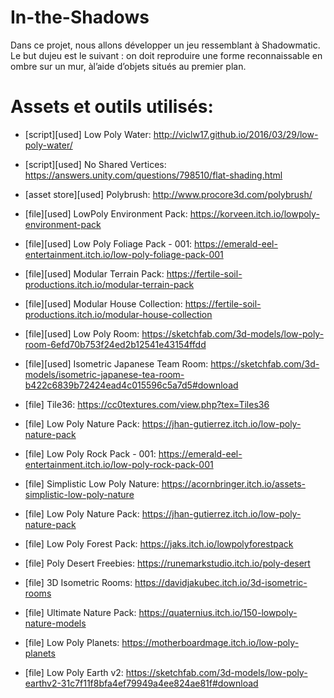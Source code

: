 # In-the-Shadows
Dans ce projet, nous allons développer un jeu ressemblant à Shadowmatic. Le but dujeu est le suivant : on doit reproduire une forme reconnaissable en ombre sur un mur, àl’aide d’objets situés au premier plan.

# Assets et outils utilisés:
- [script][used] Low Poly Water:
 http://viclw17.github.io/2016/03/29/low-poly-water/

- [script][used] No Shared Vertices:
 https://answers.unity.com/questions/798510/flat-shading.html

- [asset store][used] Polybrush:
 http://www.procore3d.com/polybrush/

- [file][used] LowPoly Environment Pack:
 https://korveen.itch.io/lowpoly-environment-pack

- [file][used] Low Poly Foliage Pack - 001:
 https://emerald-eel-entertainment.itch.io/low-poly-foliage-pack-001

- [file][used] Modular Terrain Pack:
 https://fertile-soil-productions.itch.io/modular-terrain-pack

 - [file][used] Modular House Collection:
  https://fertile-soil-productions.itch.io/modular-house-collection

- [file][used] Low Poly Room: 
https://sketchfab.com/3d-models/low-poly-room-6efd70b753f24ed2b12541e43154ffdd

- [file][used] Isometric Japanese Team Room:
 https://sketchfab.com/3d-models/isometric-japanese-tea-room-b422c6839b72424ead4c015596c5a7d5#download

- [file] Tile36:
 https://cc0textures.com/view.php?tex=Tiles36

- [file] Low Poly Nature Pack:
 https://jhan-gutierrez.itch.io/low-poly-nature-pack

- [file] Low Poly Rock Pack - 001:
 https://emerald-eel-entertainment.itch.io/low-poly-rock-pack-001

- [file] Simplistic Low Poly Nature:
 https://acornbringer.itch.io/assets-simplistic-low-poly-nature

- [file] Low Poly Nature Pack:
 https://jhan-gutierrez.itch.io/low-poly-nature-pack

- [file] Low Poly Forest Pack:
 https://jaks.itch.io/lowpolyforestpack


- [file] Poly Desert Freebies:
 https://runemarkstudio.itch.io/poly-desert

- [file] 3D Isometric Rooms:
 https://davidjakubec.itch.io/3d-isometric-rooms

- [file] Ultimate Nature Pack:
 https://quaternius.itch.io/150-lowpoly-nature-models

- [file] Low Poly Planets: 
https://motherboardmage.itch.io/low-poly-planets

- [file] Low Poly Earth v2: 
https://sketchfab.com/3d-models/low-poly-earthv2-31c7f11f8bfa4ef79949a4ee824ae81f#download

